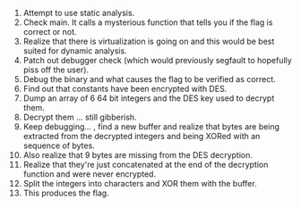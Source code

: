 1) Attempt to use static analysis. 
2) Check main. It calls a mysterious function that tells you if the flag is correct or not. 
3) Realize that there is virtualization is going on and this would be best suited for dynamic analysis. 
4) Patch out debugger check (which would previously segfault to hopefully piss off the user).
5) Debug the binary and what causes the flag to be verified as correct.
6) Find out that constants have been encrypted with DES.
7) Dump an array of 6 64 bit integers and the DES key used to decrypt them.
8) Decrypt them ... still gibberish. 
9) Keep debugging... , find a new buffer and realize that bytes are being extracted from the decrypted integers and  being XORed with an sequence of bytes.
10) Also realize that 9 bytes are missing from the DES decryption.
11) Realize that they're just concatenated at the end of the decryption function and were never encrypted.
12) Split the integers into characters and XOR them with the buffer.
13) This produces the flag.

